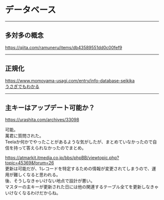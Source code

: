 # データベース

---

## 多対多の概念

<https://qiita.com/ramuneru/items/db43589551dd0c00fef9>  

---

## 正規化

<https://www.momoyama-usagi.com/entry/info-database-seikika>  
[うさぎでもわかる](https://rikulogger.com/db/nomalization/)  
[](https://rikulogger.com/db/nomalization/)

---

## 主キーはアップデート可能か？

<https://urashita.com/archives/33098>

可能。  
萬君に質問された。  
Teelaか何かでやったことがあるような気がしたが、まとめていなかったので自信を持って答えられなかったのでまとめ。  

<https://atmarkit.itmedia.co.jp/bbs/phpBB/viewtopic.php?topic=45369&forum=26>  
更新は可能だが、1レコードを特定するための情報が変更されてしまうので、運用が難しくなると思われる。  
後、そうしなきゃいけない地点で設計が悪い。  
マスターの主キーが更新された日には他の関連するテーブル全てを更新しなきゃいけなくなるわけだからね。  

